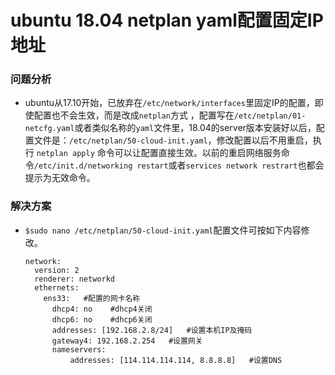 # ubuntu 18.04  netplan yaml配置固定IP地址

### 问题分析

* ubuntu从17.10开始，已放弃在`/etc/network/interfaces`里固定IP的配置，即使配置也不会生效，而是改成`netplan`方式 ，配置写在`/etc/netplan/01-netcfg.yaml`或者类似名称的`yaml`文件里，18.04的server版本安装好以后，配置文件是：`/etc/netplan/50-cloud-init.yaml`，修改配置以后不用重启，执行 `netplan apply` 命令可以让配置直接生效。以前的重启网络服务命令`/etc/init.d/networking restart`或者`services network restrart`也都会提示为无效命令。

### 解决方案

* `$sudo nano /etc/netplan/50-cloud-init.yaml`配置文件可按如下内容修改。

      network:
        version: 2
        renderer: networkd
        ethernets:
          ens33:   #配置的网卡名称
            dhcp4: no    #dhcp4关闭
            dhcp6: no    #dhcp6关闭
            addresses: [192.168.2.8/24]   #设置本机IP及掩码
            gateway4: 192.168.2.254   #设置网关
            nameservers:
                addresses: [114.114.114.114, 8.8.8.8]   #设置DNS
